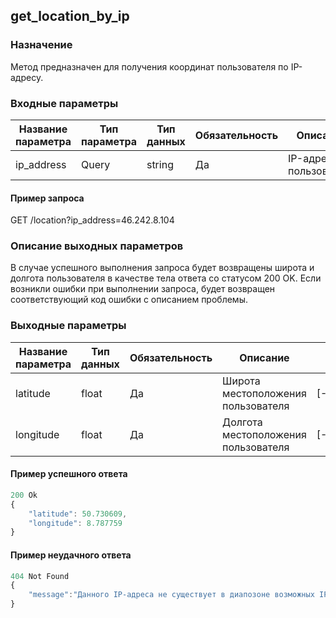 ## get_location_by_ip
### Назначение
Метод предназначен для получения координат пользователя по IP-адресу.

### Входные параметры
| Название параметра | Тип параметра | Тип данных | Обязательность | Описание | Варианты значений |
| --- | --- | --- | --- | --- | --- |
| ip_address | Query  | string | Да | IP-адрес пользователя | - |

#### Пример запроса
GET /location?ip_address=46.242.8.104

### Описание выходных параметров
В случае успешного выполнения запроса будет возвращены широта и долгота пользователя в качестве тела ответа со статусом 200 OK. Если возникли ошибки при выполнении запроса, будет возвращен соответствующий код ошибки с описанием проблемы.

### Выходные параметры
| Название параметра | Тип данных | Обязательность | Описание | Варианты значений |
| --- | --- | --- | --- | --- |
| latitude | float | Да | Широта местоположения пользователя | [-90.000000;90.000000] |
| longitude | float | Да | Долгота местоположения пользователя | [-180.000000;180.000000] |


#### Пример успешного ответа
```javascript
200 Ok
{
    "latitude": 50.730609,
    "longitude": 8.787759
}
```
#### Пример неудачного ответа
```javascript
404 Not Found
{
    "message":"Данного IP-адреса не существует в диапозоне возможных IP-адресов"
}
```